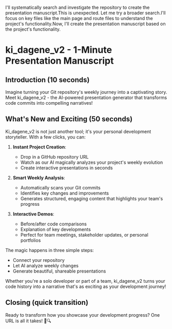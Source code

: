 I'll systematically search and investigate the repository to create the presentation manuscript.This is unexpected. Let me try a broader search.I'll focus on key files like the main page and route files to understand the project's functionality.Now, I'll create the presentation manuscript based on the project's functionality.

# ki_dagene_v2 - 1-Minute Presentation Manuscript

## Introduction (10 seconds)
Imagine turning your Git repository's weekly journey into a captivating story. Meet ki_dagene_v2 - the AI-powered presentation generator that transforms code commits into compelling narratives!

## What's New and Exciting (50 seconds)
Ki_dagene_v2 is not just another tool; it's your personal development storyteller. With a few clicks, you can:

1. **Instant Project Creation**: 
   - Drop in a GitHub repository URL
   - Watch as our AI magically analyzes your project's weekly evolution
   - Create interactive presentations in seconds

2. **Smart Weekly Analysis**:
   - Automatically scans your Git commits
   - Identifies key changes and improvements
   - Generates structured, engaging content that highlights your team's progress

3. **Interactive Demos**:
   - Before/after code comparisons
   - Explanation of key developments
   - Perfect for team meetings, stakeholder updates, or personal portfolios

The magic happens in three simple steps:
- Connect your repository
- Let AI analyze weekly changes
- Generate beautiful, shareable presentations

Whether you're a solo developer or part of a team, ki_dagene_v2 turns your code history into a narrative that's as exciting as your development journey!

## Closing (quick transition)
Ready to transform how you showcase your development progress? One URL is all it takes! 🚀🔍